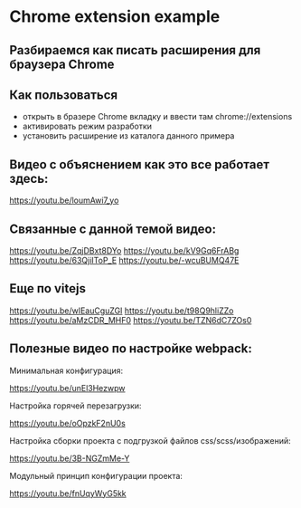 # Chrome extension example

## **Разбираемся как писать расширения для браузера Chrome**


## Как пользоваться

- открыть в бразере Chrome вкладку и ввести там chrome://extensions
- активировать режим разработки
- установить расширение из каталога данного примера


## Видео с объяснением как это все работает здесь:
https://youtu.be/loumAwi7_yo

## Связанные с данной темой видео:

https://youtu.be/ZqjDBxt8DYo
https://youtu.be/kV9Gq6FrABg
https://youtu.be/63QjiIToP_E
https://youtu.be/-wcuBUMQ47E

## Еще по vitejs

https://youtu.be/wIEauCguZGI
https://youtu.be/t98Q9hliZZo
https://youtu.be/aMzCDR_MHF0
https://youtu.be/TZN6dC7ZOs0


## Полезные видео по настройке webpack:


Минимальная конфигурация:

https://youtu.be/unEl3Hezwpw

Настройка горячей перезагрузки:

https://youtu.be/oOpzkF2nU0s

Настройка сборки проекта с подгрузкой файлов css/scss/изображений:

https://youtu.be/3B-NGZmMe-Y

Модульный принцип конфигурации проекта:

https://youtu.be/fnUqyWyG5kk




